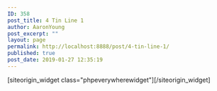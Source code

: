 ```yaml
---
ID: 358
post_title: 4 Tin Line 1
author: AaronYoung
post_excerpt: ""
layout: page
permalink: http://localhost:8888/post/4-tin-line-1/
published: true
post_date: 2019-01-27 12:35:19
---
```

<div id="pl-358"  class="panel-layout" ><div id="pg-358-0"  class="panel-grid panel-no-style"  data-style="{&quot;background_image_attachment&quot;:false,&quot;background_display&quot;:&quot;tile&quot;,&quot;cell_alignment&quot;:&quot;flex-start&quot;}"  data-ratio="1"  data-ratio-direction="right" ><div id="pgc-358-0-0"  class="panel-grid-cell"  data-weight="1" ><div id="panel-358-0-0-0" class="so-panel widget widget_phpeverywherewidget phpeverywherewidget panel-first-child panel-last-child" data-index="0" data-style="{&quot;background_image_attachment&quot;:false,&quot;background_display&quot;:&quot;tile&quot;,&quot;animation_once&quot;:&quot;&quot;}" >[siteorigin_widget class="phpeverywherewidget"]<input type="hidden" value="{&quot;instance&quot;:{&quot;title&quot;:&quot;&quot;,&quot;content&quot;:&quot;&lt;link rel=\&quot;stylesheet\&quot; href=\&quot;..\/Combo-Select_Supported_Files\/combo.select.css\&quot;&gt;\n&lt;script src=\&quot;..\/Combo-Select_Supported_Files\/jquery.min.js\&quot;&gt;&lt;\/script&gt;\n&lt;script src=\&quot;..\/Combo-Select_Supported_Files\/jquery.combo.select.js\&quot;&gt;&lt;\/script&gt;\n\n&lt;script&gt;\n\nvar idNumber = 0;\n\n\nfunction getMilkSelect()\n{\nidNumber = idNumber + 1; \n\nvar milkSelect = &#039;&lt;select id = \&quot;productSelect&#039;+idNumber+&#039;\&quot;class=\&quot;pck-product\&quot; tabindex=\&quot;-1\&quot;  onchange=\&quot;setNumberSelect(&#039;+idNumber+&#039;)\&quot;&gt;&lt;option value=\&quot;none\&quot;&gt;\u76f4\u63a5\u8f93\u5165\u6216\u5173\u952e\u5b57\u67e5\u8be2&lt;\/option&gt;&lt;option value=\&quot;A1\&quot; data-max-qty=\&quot;4\&quot; data-product-price=\&quot;8300\&quot;&gt;[A1] \u82f1\u56fd\u7231\u4ed6\u7f8e1\u6bb5\u5976\u7c89800\u514b Aptamil 1 First Infant Milk From Birth&lt;\/option&gt;&lt;option value=\&quot;A2\&quot; data-max-qty=\&quot;4\&quot; data-product-price=\&quot;8300\&quot;&gt;[A2] \u82f1\u56fd\u7231\u4ed6\u7f8e2\u6bb5\u5976\u7c89800\u514b Aptamil 2 Follow On Milk From 6-12 Months&lt;\/option&gt;&lt;option value=\&quot;A3\&quot; data-max-qty=\&quot;4\&quot; data-product-price=\&quot;8300\&quot;&gt;[A3] \u82f1\u56fd\u7231\u4ed6\u7f8e3\u6bb5\u5976\u7c89800\u514b Aptamil 3 Growing Up Milk 1-2 Years&lt;\/option&gt;&lt;option value=\&quot;A4\&quot; data-max-qty=\&quot;4\&quot; data-product-price=\&quot;8300\&quot;&gt;[A4] \u82f1\u56fd\u7231\u4ed6\u7f8e4\u6bb5\u5976\u7c89800\u514b Aptamil 4 Growing Up Milk 2-3 Years&lt;\/option&gt;&lt;option value=\&quot;AA\&quot; data-max-qty=\&quot;4\&quot; data-product-price=\&quot;8300\&quot;&gt;[AA] \u82f1\u56fd\u7231\u4ed6\u7f8e\u9632\u5455\u5410\u914d\u65b9\u5976\u7c89800\u514b Aptamil Anti-Reflux Milk Powder&lt;\/option&gt;&lt;option value=\&quot;AC\&quot; data-max-qty=\&quot;4\&quot; data-product-price=\&quot;8300\&quot;&gt;[AC] \u82f1\u56fd\u7231\u4ed6\u7f8e\u80a0\u80c3\u8212\u9002\u5976\u7c89800\u514b Aptamil Comfort Comfort Milk From Birth&lt;\/option&gt;&lt;option value=\&quot;AH\&quot; data-max-qty=\&quot;4\&quot; data-product-price=\&quot;8300\&quot;&gt;[AH] \u82f1\u56fd\u7231\u4ed6\u7f8e\u5927\u98df\u91cf\u5b9d\u5b9d\u5976\u7c89800\u514b Aptamil Hungry Milk From Birth&lt;\/option&gt;&lt;option value=\&quot;AL\&quot; data-max-qty=\&quot;8\&quot; data-product-price=\&quot;4100\&quot;&gt;[AL] \u82f1\u56fd\u7231\u4ed6\u7f8e\u65e0\u4e73\u7cd6\u914d\u65b9\u5976\u7c89400\u514b Aptamil Lactose Free Milk Powder&lt;\/option&gt;&lt;option value=\&quot;AP1\&quot; data-max-qty=\&quot;4\&quot; data-product-price=\&quot;8300\&quot;&gt;[AP1] \u82f1\u56fd\u7231\u4ed6\u7f8e\u767d\u91d11\u6bb5\u5976\u7c89800\u514b Aptamil Profutura 1 First Infant Milk From Birth&lt;\/option&gt;&lt;option value=\&quot;AP2\&quot; data-max-qty=\&quot;4\&quot; data-product-price=\&quot;8300\&quot;&gt;[AP2] \u82f1\u56fd\u7231\u4ed6\u7f8e\u767d\u91d12\u6bb5\u5976\u7c89800\u514b Aptamil Profutura 2 Follow On Milk Powder&lt;\/option&gt;&lt;option value=\&quot;AP3\&quot; data-max-qty=\&quot;4\&quot; data-product-price=\&quot;8300\&quot;&gt;[AP3] \u82f1\u56fd\u7231\u4ed6\u7f8e\u767d\u91d13\u6bb5\u5976\u7c89800\u514b Aptamil Profutura 3 Growing Up Milk Powder&lt;\/option&gt;&lt;option value=\&quot;APE1\&quot; data-max-qty=\&quot;4\&quot; data-product-price=\&quot;8300\&quot;&gt;[APE1] \u82f1\u56fd\u7231\u4ed6\u7f8e\u6df1\u5ea6\u6c34\u89e31\u6bb5\u5976\u7c89800\u514b Aptamil Pepti 1 Milk From Birth&lt;\/option&gt;&lt;option value=\&quot;APE2\&quot; data-max-qty=\&quot;4\&quot; data-product-price=\&quot;8300\&quot;&gt;[APE2] \u82f1\u56fd\u7231\u4ed6\u7f8e\u6df1\u5ea6\u6c34\u89e32\u6bb5\u5976\u7c89800\u514b Aptamil Pepti 2 Milk From 6 Months&lt;\/option&gt;&lt;option value=\&quot;C1\&quot; data-max-qty=\&quot;4\&quot; data-product-price=\&quot;8300\&quot;&gt;[C1] \u82f1\u56fd\u725b\u680f1\u6bb5\u5976\u7c89800\u514b Cow And Gate 1 First Milk From Birth&lt;\/option&gt;&lt;option value=\&quot;C2\&quot; data-max-qty=\&quot;4\&quot; data-product-price=\&quot;8300\&quot;&gt;[C2] \u82f1\u56fd\u725b\u680f2\u6bb5\u5976\u7c89800\u514b Cow And Gate 2 Follow On Milk From 6-12 Months&lt;\/option&gt;&lt;option value=\&quot;C3\&quot; data-max-qty=\&quot;4\&quot; data-product-price=\&quot;8300\&quot;&gt;[C3] \u82f1\u56fd\u725b\u680f3\u6bb5\u5976\u7c89800\u514b Cow And Gate 3 Growing Up Milk From 1-2 Years&lt;\/option&gt;&lt;option value=\&quot;C4\&quot; data-max-qty=\&quot;4\&quot; data-product-price=\&quot;8300\&quot;&gt;[C4] \u82f1\u56fd\u725b\u680f4\u6bb5\u5976\u7c89800\u514b Cow And Gate 4 Growing Up Milk From 2-3 Years&lt;\/option&gt;&lt;option value=\&quot;CA\&quot; data-max-qty=\&quot;4\&quot; data-product-price=\&quot;8300\&quot;&gt;[CA] \u82f1\u56fd\u725b\u680f\u9632\u5455\u5410\u914d\u65b9\u5976\u7c89800\u514b Cow And Gate Anti-Reflux Milk Powder&lt;\/option&gt;&lt;option value=\&quot;CC\&quot; data-max-qty=\&quot;4\&quot; data-product-price=\&quot;8300\&quot;&gt;[CC] \u82f1\u56fd\u725b\u680f\u80a0\u80c3\u8212\u9002\u5976\u7c89800\u514b Cow And Gate Comfort Milk From Birth to 1 Year&lt;\/option&gt;&lt;option value=\&quot;CH\&quot; data-max-qty=\&quot;4\&quot; data-product-price=\&quot;8300\&quot;&gt;[CH] \u82f1\u56fd\u725b\u680f\u5927\u98df\u91cf\u5b9d\u5b9d\u5976\u7c89800\u514b Cow And Gate Infant Milk for Hungries Baby From Birth&lt;\/option&gt;&lt;option value=\&quot;CN2\&quot; data-max-qty=\&quot;4\&quot; data-product-price=\&quot;8300\&quot;&gt;[CN2] \u82f1\u56fd\u725b\u680f\u65e9\u4ea7\u513f\u914d\u65b9\u5976\u7c89800\u514b Cow And Gate Nutriprem 2 Post Discharge Formula&lt;\/option&gt;&lt;option value=\&quot;H1\&quot; data-max-qty=\&quot;4\&quot; data-product-price=\&quot;8300\&quot;&gt;[H1] \u82f1\u56fd\u559c\u5b9d1\u6bb5\u5976\u7c89800\u514b Hipp 1 First Milk Powder&lt;\/option&gt;&lt;option value=\&quot;H2\&quot; data-max-qty=\&quot;4\&quot; data-product-price=\&quot;8300\&quot;&gt;[H2] \u82f1\u56fd\u559c\u5b9d2\u6bb5\u5976\u7c89800\u514b Hipp 2 Follow On Milk Powder&lt;\/option&gt;&lt;option value=\&quot;H3\&quot; data-max-qty=\&quot;5\&quot; data-product-price=\&quot;5500\&quot;&gt;[H3] \u82f1\u56fd\u559c\u5b9d3\u6bb5\u5976\u7c89600\u514b Hipp 3 Growing Up Milk Powder 1-2 Years&lt;\/option&gt;&lt;option value=\&quot;H4\&quot; data-max-qty=\&quot;5\&quot; data-product-price=\&quot;5500\&quot;&gt;[H4] \u82f1\u56fd\u559c\u5b9d4\u6bb5\u5976\u7c89600\u514b Hipp 4 Growing Up Milk Powder 2+ Years&lt;\/option&gt;&lt;option value=\&quot;KB1\&quot; data-max-qty=\&quot;4\&quot; data-product-price=\&quot;8300\&quot;&gt;[KB1] \u82f1\u56fdKabrita\u4f73\u8d1d\u827e\u7279\u5a74\u513f\u7f8a\u5976\u7c891\u6bb5800\u514b Kabrita 1 Infant Milk 800g&lt;\/option&gt;&lt;option value=\&quot;KB2\&quot; data-max-qty=\&quot;4\&quot; data-product-price=\&quot;8300\&quot;&gt;[KB2] \u82f1\u56fdKabrita\u4f73\u8d1d\u827e\u7279\u5a74\u513f\u7f8a\u5976\u7c892\u6bb5800\u514b Kabrita 2 Follow On Milk 800g&lt;\/option&gt;&lt;option value=\&quot;KB3\&quot; data-max-qty=\&quot;4\&quot; data-product-price=\&quot;8300\&quot;&gt;[KB3] \u82f1\u56fdKabrita\u4f73\u8d1d\u827e\u7279\u5a74\u513f\u7f8a\u5976\u7c893\u6bb5800\u514b Kabrita 3 Toddler Milk 800g&lt;\/option&gt;&lt;option value=\&quot;KD1\&quot; data-max-qty=\&quot;4\&quot; data-product-price=\&quot;8300\&quot;&gt;[KD1] \u82f1\u56fdKendamil\u5eb7\u591a\u871c\u513f\u5a74\u513f\u5976\u7c891\u6bb5900\u514b Kendamil 1 First Infant Milk 900g&lt;\/option&gt;&lt;option value=\&quot;KD2\&quot; data-max-qty=\&quot;4\&quot; data-product-price=\&quot;8300\&quot;&gt;[KD2] \u82f1\u56fdKendamil\u5eb7\u591a\u871c\u513f\u5a74\u513f\u5976\u7c892\u6bb5900\u514b Kendamil 2 Follow On Milk 900g&lt;\/option&gt;&lt;option value=\&quot;KD3\&quot; data-max-qty=\&quot;4\&quot; data-product-price=\&quot;8300\&quot;&gt;[KD3] \u82f1\u56fdKendamil\u5eb7\u591a\u871c\u513f\u5a74\u513f\u5976\u7c893\u6bb5900\u514b Kendamil 3 Toddler Milk 900g&lt;\/option&gt;&lt;option value=\&quot;MV278\&quot; data-max-qty=\&quot;8\&quot; data-product-price=\&quot;4100\&quot;&gt;[MV278] \u82f1\u56fdMarvel\u8131\u8102\u5976\u7c89278\u514b Marvel Dried Skimmed Milk Powder 278g&lt;\/option&gt;&lt;option value=\&quot;MV340\&quot; data-max-qty=\&quot;8\&quot; data-product-price=\&quot;4100\&quot;&gt;[MV340] \u82f1\u56fdMarvel\u8131\u8102\u5976\u7c89340\u514b Marvel Dried Skimmed Milk Powder 340g&lt;\/option&gt;&lt;option value=\&quot;NC1\&quot; data-max-qty=\&quot;4\&quot; data-product-price=\&quot;8300\&quot;&gt;[NC1] \u82f1\u56fdNannyCare1\u6bb5\u7f8a\u5976\u7c89900\u514b NannyCare 1 First infant Milk Powder&lt;\/option&gt;&lt;option value=\&quot;NC2\&quot; data-max-qty=\&quot;4\&quot; data-product-price=\&quot;8300\&quot;&gt;[NC2] \u82f1\u56fdNannyCare2\u6bb5\u7f8a\u5976\u7c89900\u514b NannyCare 2 Follow On Milk Powder&lt;\/option&gt;&lt;option value=\&quot;NC3\&quot; data-max-qty=\&quot;4\&quot; data-product-price=\&quot;8300\&quot;&gt;[NC3] \u82f1\u56fdNannyCare3\u6bb5\u7f8a\u5976\u7c89900\u514b NannyCare 3 Growing Up Milk Powder&lt;\/option&gt;&lt;option value=\&quot;NIDO\&quot; data-max-qty=\&quot;4\&quot; data-product-price=\&quot;8300\&quot;&gt;[NIDO] \u82f1\u56fd\u96c0\u5de2Nido\u5168\u8102\u5976\u7c89900\u514b Nestle Nido Instant Full Cream Milk Powder 900g&lt;\/option&gt;&lt;option value=\&quot;NIDO400\&quot; data-max-qty=\&quot;8\&quot; data-product-price=\&quot;4100\&quot;&gt;[NIDO400] \u82f1\u56fd\u96c0\u5de2Nido\u5168\u8102\u5976\u7c89400\u514b Nestle Nido Instant Full Cream Milk Powder 400g&lt;\/option&gt;&lt;option value=\&quot;PS\&quot; data-max-qty=\&quot;8\&quot; data-product-price=\&quot;4100\&quot;&gt;[PS] \u82f1\u56fd\u96c5\u57f9\u5c0f\u5b89\u7d20400\u514b Abbott PaediaSure Shake 400g&lt;\/option&gt;&lt;option value=\&quot;S1\&quot; data-max-qty=\&quot;4\&quot; data-product-price=\&quot;8300\&quot;&gt;[S1] \u82f1\u56fd\u60e0\u6c0f1\u6bb5\u5976\u7c89800\u514b SMA Pro First Infantmilk From Birth&lt;\/option&gt;&lt;option value=\&quot;S2\&quot; data-max-qty=\&quot;4\&quot; data-product-price=\&quot;8300\&quot;&gt;[S2] \u82f1\u56fd\u60e0\u6c0f2\u6bb5\u5976\u7c89800\u514b SMA Pro Follow-On Milk 2 6+ Months&lt;\/option&gt;&lt;option value=\&quot;S3\&quot; data-max-qty=\&quot;4\&quot; data-product-price=\&quot;8300\&quot;&gt;[S3] \u82f1\u56fd\u60e0\u6c0f3\u6bb5\u5976\u7c89800\u514b SMA Pro Toddler Milk 1-3 Years&lt;\/option&gt;&lt;option value=\&quot;SC\&quot; data-max-qty=\&quot;4\&quot; data-product-price=\&quot;8300\&quot;&gt;[SC] \u82f1\u56fd\u60e0\u6c0f\u8212\u9002\u578b\u5976\u7c89800\u514b SMA Comfort Infant Milk from Birth&lt;\/option&gt;&lt;option value=\&quot;SL1\&quot; data-max-qty=\&quot;4\&quot; data-product-price=\&quot;8300\&quot;&gt;[SL1] \u82f1\u56fd\u96c5\u57f91\u6bb5\u5976\u7c89850\u514b Abbott Similac 1 First Infant MIlk&lt;\/option&gt;&lt;option value=\&quot;SL2\&quot; data-max-qty=\&quot;4\&quot; data-product-price=\&quot;8300\&quot;&gt;[SL2] \u82f1\u56fd\u96c5\u57f92\u6bb5\u5976\u7c89850\u514b Abbott Similac 2 Follow On MIlk&lt;\/option&gt;&lt;option value=\&quot;SL3\&quot; data-max-qty=\&quot;4\&quot; data-product-price=\&quot;8300\&quot;&gt;[SL3] \u82f1\u56fd\u96c5\u57f93\u6bb5\u5976\u7c89850\u514b Abbott Similac 3 Growing Up MIlk&lt;\/option&gt;&lt;option value=\&quot;TS340\&quot; data-max-qty=\&quot;8\&quot; data-product-price=\&quot;4100\&quot;&gt;[TS340] \u82f1\u56fdTesco\u8131\u8102\u5976\u7c89340\u514b Tesco Instant Dried Skimmed Milk 340G&lt;\/option&gt;&lt;\/select&gt;&#039;;\n\n\n\nreturn milkSelect;\n}\n\nfunction setNumberSelect(idNumber){\nvar selectedNumberID = \&quot;selectNumber\&quot; + idNumber;\nvar selectedNumber = document.getElementById(selectedNumberID);\n\nvar productId = \&quot;productSelect\&quot;+idNumber;\nvar productSelectedValue=$(\&quot;#\&quot;+productId).find(\&quot;option:selected\&quot;).val(); \n\nvar maxQty=$(\&quot;#\&quot;+productId).find(\&quot;option:selected\&quot;).attr(&#039;data-max-qty&#039;); \n\nif(productSelectedValue != \&quot;none\&quot;){\n\n var option = document.createElement(\&quot;option\&quot;);\noption.value = &#039;&#039;;\noption.text = &#039;&#039;;\nselectedNumber.append(option);\n\n                    for (var i = 1; i &lt;= Number(maxQty); i++) {\n                        var option = document.createElement(\&quot;option\&quot;);\n                        option.value = i;\n                        option.text = i;\n                        \/\/ option.selected = i == maxQty ? true : false;\n                        selectedNumber.append(option);\n                    }\n\n\n}else{\nselectedNumber.options.length=0; \n}\n\ngetSelect();\n\n}\n\n\nfunction getSelect(){\n    \/\/\u8c03\u7528\u65b9\u5f0f\n    $().setSelect();\n};\n\n$(function() {\n\n   $.fn.setSelect=function(){\n         $(&#039;select&#039;).comboSelect();\n    }\n});\n\n\n&lt;\/script&gt;  \n\n\n&lt;?php\n$productvar = wc_get_product(773);\n\necho $productvar-&gt;get_regular_price();\necho $productvar-&gt;get_sale_price();\necho $productvar-&gt;get_price();\n\n\n$attArr[&#039;Patch&#039;] = \&quot;test\&quot;;\n$attArr[&#039;Position&#039;] = \&quot;123\&quot;;\n\nglobal $woocommerce;\n$woocommerce-&gt;cart-&gt;add_to_cart($productvar-&gt;get_parent_id(), 4, 773, $attArr);\n?&gt;\n\n&lt;table id = \&quot;selectionContainer\&quot;&gt;\n        &lt;thead align=\&quot;center\&quot;&gt;&lt;tr  align=\&quot;center\&quot;&gt;&lt;td align=\&quot;center\&quot;&gt;\u59d3\u540d&lt;\/td&gt;&lt;td align=\&quot;center\&quot;&gt;\u5e74\u85aa&lt;\/td&gt;&lt;td align=\&quot;center\&quot;&gt;\u64cd\u4f5c&lt;\/td&gt;&lt;\/tr&gt;&lt;\/thead&gt;\n        &lt;tbody id=\&quot;info\&quot;&gt;\n        &lt;div class=\&quot;milkSelect\&quot;&gt;\n&lt;tr align=\&quot;center\&quot; valign=\&quot;middle\&quot; style=\&quot;border-bottom-style:none;\&quot;&gt;\n&lt;td  id =\&quot;initialSelectiontd\&quot; align=\&quot;center\&quot;&gt;\n\n&lt;\/td&gt;\n\n&lt;td  align=\&quot;center\&quot; valign=\&quot;middle\&quot;&gt;\n&lt;select id=\&quot;selectNumber1\&quot; name=\&quot;selectNumber\&quot; size=\&quot;1\&quot; style=\&quot;width:100px;\&quot; tabindex=\&quot;-1\&quot;&gt;&lt;\/select&gt;\n\n&lt;\/td&gt;\n\n&lt;td  align=\&quot;center\&quot; valign=\&quot;top\&quot;&gt;\n&lt;button id=\&quot;add\&quot; onclick=\&quot;addTag()\&quot; style=\&quot;margin-bottom: 15px;\&quot; &gt;\u6dfb\u52a0\u8bb0\u5f55&lt;\/button&gt;\n&lt;\/td&gt;\n\n&lt;\/tr&gt;         \n        &lt;\/tbody&gt;\n    &lt;\/table&gt;\n    \n\n\n&lt;script&gt;\n\n\/\/set the first selection\nvar initalSelection = document.getElementById(\&quot;initialSelectiontd\&quot;);\ninitalSelection.innerHTML= getMilkSelect();\n\n\nfunction countRow(){\nvar tab = document.getElementById(\&quot;selectionContainer\&quot;) ;\nvar rows = tab.rows.length ;\nreturn rows;\n}\n\nfunction addTag(){\n\nif(countRow() &lt; 5){\n    \/\/\u83b7\u53d6\u503c selectItems\n   var milkSelect = getMilkSelect();\n\n    \/\/\u83b7\u53d6\u503c selectNumber\n    var selectNumber = \&quot;\&quot; ;  \n    selectNumber+=\&quot;&lt;select id=&#039;selectNumber\&quot;+idNumber+\&quot;&#039; name=&#039;selectNumber&#039; \&quot; \n        +\&quot;size=&#039;1&#039; style=&#039;width:100px;&#039; &gt;\&quot;;  \n\/\/    selectNumber+=\&quot;&lt;option value=&#039;0&#039;&gt;\&quot;+&#039;&#039;;      \n\/\/    selectNumber+=\&quot;&lt;option value=&#039;1&#039;&gt;\&quot;+&#039;1&#039;;  \n\/\/    selectNumber+=\&quot;&lt;option value=&#039;1&#039;&gt;\&quot;+&#039;2&#039;;  \n\/\/    selectNumber+=\&quot;&lt;option value=&#039;1&#039;&gt;\&quot;+&#039;3&#039;;  \n\/\/    selectNumber+=\&quot;&lt;option value=&#039;1&#039;&gt;\&quot;+&#039;4&#039;;  \n    selectNumber+=\&quot;&lt;\/select&gt;\&quot;;  \n\n    \/\/\u521b\u5efa\u5143\u7d20\n    var tr=document.createElement(\&quot;tr\&quot;);\n    var td1=document.createElement(\&quot;td\&quot;);\n    var td2=document.createElement(\&quot;td\&quot;);\n    var td3=document.createElement(\&quot;td\&quot;);\n    var a=document.createElement(\&quot;a\&quot;);\n    \/\/\u4e3a\u5143\u7d20\u7684\u5c5e\u6027\u8d4b\u503c\n    tr.setAttribute(\&quot;style\&quot;,\&quot;border-bottom: 0px;\&quot;);\n    td1.innerHTML=milkSelect;\n    td1.setAttribute(\&quot;align\&quot;,\&quot;center\&quot;);\n    td1.setAttribute(\&quot;valign\&quot;,\&quot;center\&quot;);\n    td2.innerHTML=selectNumber;\n    td2.setAttribute(\&quot;align\&quot;,\&quot;center\&quot;);\n    td2.setAttribute(\&quot;valign\&quot;,\&quot;center\&quot;);\n    td3.setAttribute(\&quot;align\&quot;,\&quot;center\&quot;);\n    td3.setAttribute(\&quot;valign\&quot;,\&quot;center\&quot;);\n    a.innerHTML=\&quot;\u5220\u9664\&quot;;\n    a.setAttribute(\&quot;onclick\&quot;,\&quot;delRow(this)\&quot;);\n    \/\/\u6dfb\u52a0\u5230\u9875\u9762\u4e2d\n    var info = document.getElementById(\&quot;info\&quot;);\n    info.appendChild(tr);\n    tr.appendChild(td1);\n    tr.appendChild(td2);\n    tr.appendChild(td3);\n    td3.appendChild(a);\n\n\/\/add selection\ngetSelect();\n}\n\n}\n\/\/\u5220\u9664\u65b9\u6cd5\nfunction delRow(o){\n    \/\/\u83b7\u53d6\u7236\u5143\u7d20\n    var info = document.getElementById(\&quot;info\&quot;);\n    \/\/\u6839\u636e\u8282\u70b9\u83b7\u53d6\u5f53\u524d\u884c\n    var rowIndex = o.parentNode.parentNode.rowIndex;\n    \/\/\u5220\u9664\u4e00\u884c\n    info.deleteRow(rowIndex-1);\n}\n\n&lt;\/script&gt;\n\n&lt;script&gt;\n$(function() {\n    $(&#039;select&#039;).comboSelect();\n});\n\n\n$(window).load(function(){\n$(&#039;select&#039;).comboSelect();\n\n\n\/\/$(\&quot;.combo-select\&quot;).css(\&quot;margin\&quot;,\&quot;auto\&quot;);\n});\n&lt;\/script&gt;&quot;,&quot;eds_animation_class&quot;:&quot;&quot;,&quot;animation&quot;:&quot;&quot;,&quot;anchor&quot;:&quot;&quot;,&quot;anchor-placement&quot;:&quot;&quot;,&quot;easing&quot;:&quot;&quot;,&quot;offset&quot;:&quot;&quot;,&quot;duration&quot;:&quot;&quot;,&quot;delay&quot;:&quot;&quot;,&quot;once&quot;:0,&quot;so_sidebar_emulator_id&quot;:&quot;phpeverywherewidget-35810000&quot;,&quot;option_name&quot;:&quot;widget_phpeverywherewidget&quot;},&quot;args&quot;:{&quot;before_widget&quot;:&quot;&lt;div id=\&quot;panel-358-0-0-0\&quot; class=\&quot;so-panel widget widget_phpeverywherewidget phpeverywherewidget panel-first-child panel-last-child\&quot; data-index=\&quot;0\&quot; data-style=\&quot;{&amp;quot;background_image_attachment&amp;quot;:false,&amp;quot;background_display&amp;quot;:&amp;quot;tile&amp;quot;,&amp;quot;animation_once&amp;quot;:&amp;quot;&amp;quot;}\&quot; &gt;&quot;,&quot;after_widget&quot;:&quot;&lt;\/div&gt;&quot;,&quot;before_title&quot;:&quot;&lt;h3 class=\&quot;widget-title\&quot;&gt;&quot;,&quot;after_title&quot;:&quot;&lt;\/h3&gt;&quot;,&quot;widget_id&quot;:&quot;widget-0-0-0&quot;}}" />[/siteorigin_widget]</div></div></div></div>